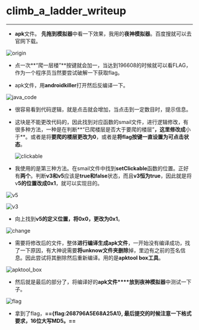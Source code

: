 # climb_a_ladder_writeup

------

- **apk**文件。 **先拖到模拟器**中看一下效果，我用的**夜神模拟器**。百度搜就可以去官网下载。

![origin](C:\Users\varas\PCTF_REVERSE\climb_a_ladder\origin.png)

- 点一次**“爬一层楼”**按键就会加一，当达到196608的时候就可以看FLAG，作为一个程序员当然要尝试破解一下获取flag。

- apk文件，用**androidkiller**打开然后反编译一下。

![java_code](C:\Users\varas\PCTF_REVERSE\climb_a_ladder\java_code.png)

- 很容易看到代码逻辑，就是点击就会增加，当点击到一定数目时，提示信息。

- 这块是不能更改代码的，因此找到对应函数的smail文件，进行逻辑修改，有很多种方法，一种是在判断**“已爬楼层是否大于要爬的楼层”**，这里修改成**小于**。或者是将**要爬的楼层更改为0**，或者是**将flag按键一直设置为可点击状态**。

  

  ![clickable](C:\Users\varas\PCTF_REVERSE\climb_a_ladder\clickable.png)

  

- 我使用的是第三种方法。在smail文件中找到**setClickable**函数的位置。正好有**两个**。判断**v3和v5**应该是**true和false**状态，而且**v3恒为true**，因此就是将v**5的位置改成0x1**，就可以实现目的。

![v5](C:\Users\varas\PCTF_REVERSE\climb_a_ladder\v5.png)

![v3](C:\Users\varas\PCTF_REVERSE\climb_a_ladder\v3.png)

- 向上找到**v5的定义位置，将0x0，更改为0x1**。

![change](C:\Users\varas\PCTF_REVERSE\climb_a_ladder\change.png)

- 需要将修改后的文件，整体**进行编译生成apk文件**，一开始没有编译成功，找了一下原因，有大神说需要**将unknow文件夹删除**掉，里边有之前的签名信息。因此尝试将其删除然后重新编译。用的是**apktool box工具**。

![apktool_box](C:\Users\varas\PCTF_REVERSE\climb_a_ladder\apktool_box.png)

- 然后就是最后的部分了，将编译好的**apk文件****放到夜神模拟器**中测试一下子。

![flag](C:\Users\varas\PCTF_REVERSE\climb_a_ladder\flag.png)

- 拿到了flag，**=={flag:268796A5E68A25A1}, 最后提交的时候注意一下格式要求，16位大写MD5。==**

